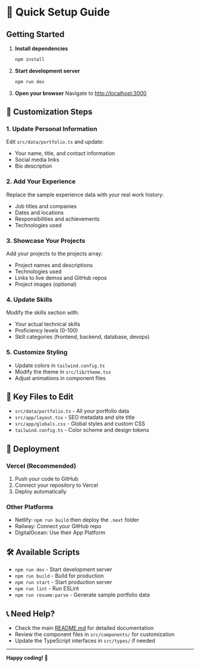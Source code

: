 # 🚀 Quick Setup Guide

## Getting Started

1. **Install dependencies**

   ```bash
   npm install
   ```

2. **Start development server**

   ```bash
   npm run dev
   ```

3. **Open your browser**
   Navigate to [http://localhost:3000](http://localhost:3000)

## 🎨 Customization Steps

### 1. Update Personal Information

Edit `src/data/portfolio.ts` and update:

- Your name, title, and contact information
- Social media links
- Bio description

### 2. Add Your Experience

Replace the sample experience data with your real work history:

- Job titles and companies
- Dates and locations
- Responsibilities and achievements
- Technologies used

### 3. Showcase Your Projects

Add your projects to the projects array:

- Project names and descriptions
- Technologies used
- Links to live demos and GitHub repos
- Project images (optional)

### 4. Update Skills

Modify the skills section with:

- Your actual technical skills
- Proficiency levels (0-100)
- Skill categories (frontend, backend, database, devops)

### 5. Customize Styling

- Update colors in `tailwind.config.ts`
- Modify the theme in `src/lib/theme.tsx`
- Adjust animations in component files

## 📁 Key Files to Edit

- `src/data/portfolio.ts` - All your portfolio data
- `src/app/layout.tsx` - SEO metadata and site title
- `src/app/globals.css` - Global styles and custom CSS
- `tailwind.config.ts` - Color scheme and design tokens

## 🚀 Deployment

### Vercel (Recommended)

1. Push your code to GitHub
2. Connect your repository to Vercel
3. Deploy automatically

### Other Platforms

- Netlify: `npm run build` then deploy the `.next` folder
- Railway: Connect your GitHub repo
- DigitalOcean: Use their App Platform

## 🛠️ Available Scripts

- `npm run dev` - Start development server
- `npm run build` - Build for production
- `npm run start` - Start production server
- `npm run lint` - Run ESLint
- `npm run resume:parse` - Generate sample portfolio data

## 📞 Need Help?

- Check the main [README.md](README.md) for detailed documentation
- Review the component files in `src/components/` for customization
- Update the TypeScript interfaces in `src/types/` if needed

---

**Happy coding! 🎉**
